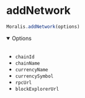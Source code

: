 # addNetwork

```js
Moralis.addNetwork(options)
```

<details open><summary>Options</summary><br/>

- `chainId` 
- `chainName` 
- `currencyName` 
- `currencySymbol`
- `rpcUrl` 
- `blockExplorerUrl` 
  
    
</details>
